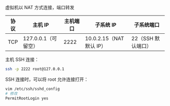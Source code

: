 虚拟机以 NAT 方式连接，端口转发

| 协议 | 主机 IP             | 主机端口 | 子系统 IP                | 子系统端口         |
| ---- | ------------------- | -------- | ------------------------ | ------------------ |
| TCP  | 127.0.0.1（可留空） | 2222     | 10.0.2.15（NAT 默认 IP） | 22（SSH 默认端口） |

主机 SSH 连接：

```sh
ssh -p 2222 root@127.0.0.1
```



SSH 连接时，可以将 root 允许连接打开：

```sh
vim /etc/ssh/sshd_config
# 修改
PermitRootLogin yes
```


